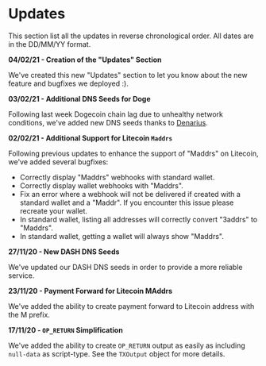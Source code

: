 # Updates

This section list all the updates in reverse chronological order. All dates are in the DD/MM/YY format.

**04/02/21 - Creation of the "Updates" Section**

We've created this new "Updates" section to let you know about the new feature and bugfixes we deployed :).

**03/02/21 - Additional DNS Seeds for Doge**

Following last week Dogecoin chain lag due to unhealthy network conditions, we've added new DNS seeds thanks to [Denarius](https://github.com/dogecoin/dogecoin/pull/1669).

**02/02/21 - Additional Support for Litecoin `Maddrs`**

Following previous updates to enhance the support of "Maddrs" on Litecoin, we've added several bugfixes:

- Correctly display "Maddrs" webhooks with standard wallet.
- Correctly display wallet webhooks with "Maddrs".
- Fix an error where a webhook will not be delivered if created with a standard wallet and a "Maddr". If you encounter this issue please recreate your wallet.
- In standard wallet, listing all addresses will correctly convert "3addrs" to "Maddrs".
- In standard wallet, getting a wallet will always show "Maddrs".

**27/11/20 - New DASH DNS Seeds**

We've updated our DASH DNS seeds in order to provide a more reliable service.

**23/11/20 - Payment Forward for Litecoin MAddrs**

We've added the ability to create payment forward to Litecoin address with the M prefix.

**17/11/20 - `OP_RETURN` Simplification**

We've added the ability to create `OP_RETURN` output as easily as including `null-data` as script-type. See the `TXOutput` object for more details.